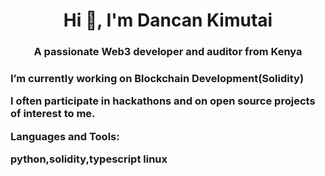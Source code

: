 <h1 align="center">Hi 👋, I'm Dancan Kimutai</h1>
<h3 align="center">A passionate Web3 developer and auditor from Kenya<h3>
    
I’m currently working on Blockchain Development(Solidity)  
    
I often participate in hackathons and on open source projects of interest to me.
    

Languages and Tools:

python,solidity,typescript linux

